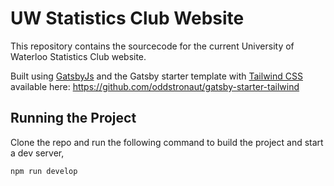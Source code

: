 # UW Statistics Club Website

This repository contains the sourcecode for the current University of Waterloo Statistics Club website.

Built using [GatsbyJs](https://www.gatsbyjs.com/) and the Gatsby starter template with [Tailwind CSS](https://tailwindcss.com/) available here: https://github.com/oddstronaut/gatsby-starter-tailwind

## Running the Project
Clone the repo and run the following command to build the project and start a dev server,
```sh
npm run develop
```
